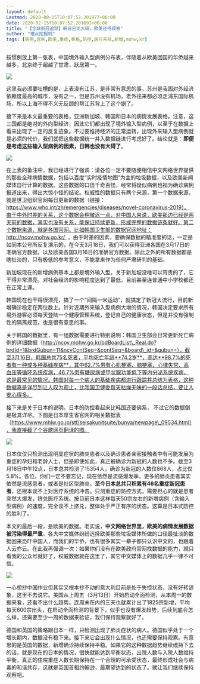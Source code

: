 ```yaml
---
layout: default
Lastmod: 2020-08-15T10:07:52.201977+00:00
date: 2020-02-15T10:07:52.201691+00:00
title: "【全球新冠追踪】韩日已无大碍，欧美还待观察"
author: "槽点挖掘机"
tags: [病例,官网,欧美,重症,表格,防控,医疗系统,新增,mohw,kr]
---
```


按惯例放上第一张表，中国境外输入型病例分布表，伴随着从欧美回国的华侨越来越多，北京终于超越了甘肃，跃居第一。

![](https://images.weserv.nl/?url=https%3A//mmbiz.qpic.cn/mmbiz_png/m312mfLHFZodrmJlohnSfjic3P26MDm43YI5MfLlE5E2NXj1qicnRia9KklVY2jCaJvh0ShicCibSYz1bNdofwiamUSQ/640%3Fwx_fmt%3Dpng)

这里我必须要吐槽的是，上表没有江苏，是非常有意思的事。苏州是我国对外经济依赖度最高的城市，没有之一，但是苏州没有机场，老外往来都必须走浦东国际机场，所以上海不得不义无反顾的帮江苏背上了这个锅了。  

接下来是本文最重要的表格，亚洲新加坡、韩国和日本的病情发展表格。注意，这三国都是绝对的外向型经济，因此它们都出现了境外输入型病例，以至于在数据上看来出现了一定的反复迹象。不过要维持经济的正常运转，出现外来输入型病例就是必须的代价，我们就把这些数据统一并入数据链进行考虑好了。结论就是：**即便是考虑这些输入型病例的因素，日韩也没有大碍了**。  

![](https://images.weserv.nl/?url=https%3A//mmbiz.qpic.cn/mmbiz_png/m312mfLHFZodrmJlohnSfjic3P26MDm43KWGEFQNf9ziadkO3VEslQIHOJFVkmXfLDfBZ6qEU8sLgibTZjBIecQCw/640%3Fwx_fmt%3Dpng)

在上表的备注中，我已经进行了强调：请各位一定不要随便相信中文网络世界提供的那些全球病情数据，包括以百度“实时疫情地图”为主的垃圾数据，以及欧美新闻媒体自行计算的数据。这些数据的口径千奇百怪，经常将疑似病例也视为确诊病例报道出来，得出大惊小怪的结论。权威性的数据只有两个来源，第一个数据来源，就是世卫组织官网每日更新的数据（链接：https://www.who.int/zh/emergencies/diseases/novel-coronavirus-2019）。由于中外时差的关系，这个数据会稍微迟一点，对中国人来说，欧美那边已经是两天前的数据，其实也没有关系，能保证持续更新，形成完整的数据链条就好。第二个数据来源，就是各国官网。比如韩国卫生部的数据官网地址：http://ncov.mohw.go.kr/  。由于时差的因素，要确保数据的精准度的话，一定是如同本公号所反复演示的，在今天3月18日，我们可以获得亚洲各国在3月17日的准确官方数据，以及欧美各国3月16日的准确官方数据。除此之外的所有数据都是瞎扯淡的，只有极低的参考意义，不能拿来作为任何严肃研判的基础。

新加坡现在的新增病例基本上都是境外输入型，关于新加坡没啥可以苛责的了，它干得非常漂亮，对社会经济的影响程度达到了最低，目前甚至连普通中小学校都还在正常上课。

韩国现在也干得很漂亮，搞了一个“间隔一米运动”，就搞定了新冠大流行，目前新增确诊稳定在两位数上。针对近期外来输入型病例大增的情况，韩国决定要求所有境外游客必须每天登陆一个健康管理系统，登记自己的健康状态，但是并没有强制性的隔离规范，也是很有意思的事。  

关于韩国的数据里，有一组数据需要进行特别说明：韩国卫生部会日常更新死亡病例的详细数据（http://ncov.mohw.go.kr/bdBoardList\_Real.do?brdId=1&brdGubun=11&ncvContSeq=&contSeq=&board\_id=&gubun=），截至3月16日，韩国总共75名死者，平均死亡年龄**74.2岁**，高达**98.7%的死者有一种或多种基础疾病**，其中62.7%患有心肌梗塞、脑梗塞、心律失常、高血压等循环系统疾病，46.7%患有糖尿病或甲状腺功能低下等内分泌系统疾病，这是最常见的情况。韩国对每一个病人的基础疾病都进行跟踪并总结为表格，这种数据真是详尽到让人叹为观止，比我国卫健委每天枯燥无味的一段话总结，要让人安心得多。

接下来是关于日本的说明。日本的防控看起来比韩国还要佛系， 不过它的数据倒是极其详尽。下图是日本厚生省官网的相关数据表（https://www.mhlw.go.jp/stf/seisakunitsuite/bunya/newpage\_09534.html），我直接截了个谷歌网页翻译的图。

![](https://images.weserv.nl/?url=https%3A//mmbiz.qpic.cn/mmbiz_png/m312mfLHFZodrmJlohnSfjic3P26MDm43Lic9bNsicdopldIVAIopDdcnX5ticS59PGibEmTBibdzIzaJZrZ5OrHteSQ/640%3Fwx_fmt%3Dpng)

日本仅仅只检测出现明显症状的肺炎患者以及确诊患者亲密接触者中有可能发展为重症的孕妇和老龄人士，但是即使如此，真正被确诊为新冠的人数也不多。截至3月18日中午12点，日本总共检测了15354人，确诊为新冠的人数仅868人，占比仅5.8%。各位，你们一定不要忘记，现在依然是流感爆发季，更多的肺炎患者其实依然是流感患者，或者是社区型肺炎。**至今日本总共只积累有46名重症新冠患者**，还根本谈不上对医疗系统的冲击。只测重症的防控方式，需要担心的就是患者突然大爆发，挤兑医疗系统。按目前日本这样每天50宗左右的新增病例（含输入型病例）的速度，完全谈不上挤兑，整体处于严正有序的状态。这算是日本式防控的胜利了。

本文的最后一段，是欧美的数据。老实说，**中文网络世界里，欧美的病情发展数据被污染得最严重**，各大中文媒体纷纷选择欧美那些垃圾媒体所做的口径最扯淡的数据回来恐吓中国人，而我们的华侨，也有很多其实一辈子都只认识中文的，也跟着人云亦云。在此我再强调一次：如果你们没有在欧美政府官网找数据的能力，就只看我的公众号就好了，权威数据就在这里了，其它中文媒体上的数据几乎一律不可信。  

![](https://images.weserv.nl/?url=https%3A//mmbiz.qpic.cn/mmbiz_png/m312mfLHFZodrmJlohnSfjic3P26MDm43dHQic3XcicEIT6uFnuNpNERUB65qySOGHcxicvRXdYTpyrnYpmepZWBlw/640%3Fwx_fmt%3Dpng)

一心想抄中国作业但其实又根本抄不动的意大利目前是处于失控状态，没有好转迹象，这里不去说它。美国从上周五（3月13日）开始启动全面检测，从本周一的数据来看，还看不出什么趋势。连周末在内的三天也就累计出了1825宗新增，平均每天600宗出头，在启动全面检测的背景下，似乎也没有爆发趋势，后续到底会怎么样，还需要至少一周的数据来验证，我们保持观察就好了。

德国和英国的策略跟日本一样，只检测出现了肺炎症状的病人。德国似乎处于一个增长期内，数据没有稳下来。接下来它会出现什么情况，也还需要保持观察。有意思的是英国的数据，新增确诊持续保持平稳。如果它的这种数据趋势继续维持下去的话，就是现在的日本的情况，很快就能达到平衡状态，出院人数与入院人数维持平衡，真正的住院重症人数长期保持在一个合理的可承受状态，最终形成社会与病毒的和谐共存，这就是英国首相约翰逊，最期望达到的状态了。就让我们继续保持观察吧。
